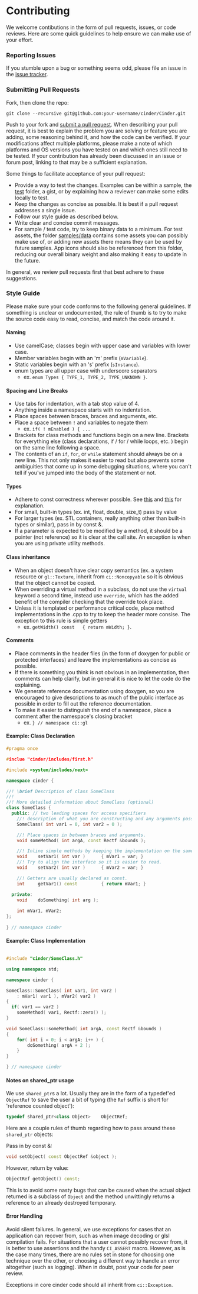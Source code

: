 # Contributing

We welcome contibutions in the form of pull requests, issues, or code reviews. Here are some quick guidelines to help ensure we can make use of your effort.

### Reporting Issues

If you stumble upon a bug or something seems odd, please file an issue in the [issue tracker][issues].

### Submitting Pull Requests

Fork, then clone the repo:

```
git clone --recursive git@github.com:your-username/cinder/Cinder.git
```

Push to your fork and [submit a pull request][pr]. When describing your pull request, it is best to explain the problem you are solving or feature you are adding, some reasoning behind it, and how the code can be verified. If your modifications affect multiple platforms, please make a note of which platforms and OS versions you have tested on and which ones still need to be tested. If your contribution has already been discussed in an issue or forum post, linking to that may be a sufficient explanation.

Some things to facilitate acceptance of your pull request:

* Provide a way to test the changes. Examples can be within a sample, the [test](test) folder, a gist, or by explaining how a reviewer can make some edits locally to test.  
* Keep the changes as concise as possible. It is best if a pull request addresses a single issue.
* Follow our style guide as described below.
* Write clear and concise commit messages.
* For sample / test code, try to keep binary data to a minimum. For test assets, the folder [samples/data](samples/data) contains some assets you can possibly make use of, or adding new assets there means they can be used by future samples. App icons should also be referenced from this folder, reducing our overall binary weight and also making it easy to update in the future.

In general, we review pull requests first that best adhere to these suggestions.

### Style Guide

Please make sure your code conforms to the following general guidelines. If something is unclear or undocumented, the rule of thumb is to try to make the source code easy to read, concise, and match the code around it.

#### Naming

* Use camelCase; classes begin with upper case and variables with lower case.
* Member variables begin with an 'm' prefix (`mVariable`).
* Static variables begin with an 's' prefix (`sInstance`).
* enum types are all upper case with underscore separators
  * ex. `enum Types { TYPE_1, TYPE_2, TYPE_UNKNOWN }`.

#### Spacing and Line Breaks

* Use tabs for indentation, with a tab stop value of 4.
* Anything inside a namespace starts with no indentation.
* Place spaces between braces, braces and arguments, etc.
* Place a space between `!` and variables to negate them
  *  ex. `if( ! mEnabled ) { ...`
* Brackets for class methods and functions begin on a new line. Brackets for everything else (class declarations, if / for / while loops, etc. ) begin on the same line following a space.
* The contents of an `if`, `for`, or `while` statement should always be on a new line. This not only makes it easier to read but also prevents some ambiguities that come up in some debugging situations, where you can't tell if you've jumped into the body of the statement or not. 

#### Types

* Adhere to const correctness wherever possible. See [this][const_correctness_1] and [this][const_correctness_2] for explanation.
* For small, built-in types (ex. int, float, double, size_t) pass by value
* For larger types (ex. STL containers, really anything other than built-in types or similar), pass in by const &.
* If a parameter is expected to be modified by a method, it should be a pointer (not reference) so it is clear at the call site. An exception is when you are using private utility methods.

#### Class inheritance

* When an object doesn't have clear copy semantics (ex. a system resource or `gl::Texture`, inherit from `ci::Noncopyable` so it is obvious that the object cannot be copied.
* When overriding a virtual method in a subclass, do not use the `virtual` keyword a second time, instead use `override`, which has the added benefit of the compiler checking that the override took place.
* Unless it is templated or performance critical code, place method implementations in the .cpp to try to keep the header more consise. The exception to this rule is simple getters
  *  ex. `getWidth() const   { return mWidth; }`.

#### Comments

* Place comments in the header files (in the form of doxygen for public or protected interfaces) and leave the implementations as concise as possible.
* If there is something you think is not obvious in an implementation, then comments can help clarify, but in general it is nice to let the code do the explaining.
* We generate reference documentation using doxygen, so you are encouraged to give descriptions to as much of the public interface as possible in order to fill out the reference documentation.
* To make it easier to distinguish the end of a namespace, place a comment after the namespace's closing bracket
  *  ex. `} // namespace ci::gl`

#### Example: Class Declaration

```cpp
#pragma once

#inclue "cinder/includes/first.h"

#include <system/includes/next>

namespace cinder {

//! \brief Description of class SomeClass
//!
//! More detailed information about SomeClass (optional)
class SomeClass {
  public: // two leading spaces for access specifiers
  	//! description of what you are constructing and any arguments passed in
  	SomeClass( int var1 = 0, int var2 = 0 );

  	//! Place spaces in between braces and arguments.
  	void someMethod( int argA, const Rectf &bounds );

  	//! Inline simple methods by keeping the implementation on the same line as the declaration.
  	void 	setVar1( int var )		{ mVar1 = var; }
  	//! Try to align the interface so it is easier to read.
  	void 	setVar2( int var )		{ mVar2 = var; }

  	//! Getters are usually declared as const.
  	int 	getVar1() const 		{ return mVar1; }

  private:
  	void 	doSomething( int arg );
  	
    int mVar1, mVar2;
};
	
} // namespace cinder

```

#### Example: Class Implementation

```cpp

#include "cinder/SomeClass.h"

using namespace std;

namespace cinder {

SomeClass::SomeClass( int var1, int var2 )
	: mVar1( var1 ), mVar2( var2 )
{
  if( var1 == var2 )
    someMethod( var1, Rectf::zero() );
}

void SomeClass::someMethod( int argA, const Rectf &bounds )
{
	for( int i = 0; i < argA; i++ ) {
		doSomething( argA + 2 );
	}
}

} // namespace cinder

```

#### Notes on shared_ptr usage

We use `shared_ptr`s a lot. Usually they are in the form of a typedef'ed `ObjectRef` to save the user a bit of typing (the `Ref` suffix is short for 'reference counted object'):

```cpp
typedef shared_ptr<class Object>	ObjectRef;
```

Here are a couple rules of thumb regarding how to pass around these `shared_ptr` objects:

Pass in by const &:

```cpp
void setObject( const ObjectRef &object );
```

However, return by value:

```cpp
ObjectRef getObject() const;
```

This is to avoid some nasty bugs that can be caused when the actual object returned is a subclass of `Object` and the method unwittingly returns a reference to an already destroyed temporary.


#### Error Handling

Avoid silent failures. In general, we use exceptions for cases that an application can recover from, such as when image decoding or glsl compilation fails. For situations that a user cannot possibly recover from, it is better to use assertions and the handy `CI_ASSERT` macro. However, as is the case many times, there are no rules set in stone for choosing one technique over the other, or choosing a different way to handle an error altogether (such as logging). When in doubt, post your code for peer review.

Exceptions in core cinder code should all inherit from `ci::Exception`.

[pr]: https://github.com/cinder/Cinder/pulls
[issues]: https://github.com/cinder/Cinder/issues
[const_correctness_1]:http://www.cprogramming.com/tutorial/const_correctness.html
[const_correctness_2]:http://www.parashift.com/c++-faq/const-correctness.html
